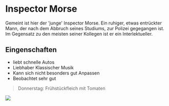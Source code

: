 # Inspector Morse
Gemeint ist hier der 'junge' Inspector Morse. Ein ruhiger, etwas entrückter Mann, der nach dem Abbruch seines Studiums, zur Polizei gegegangen ist.
Im Gegensatz zu den meisten seiner Kollegen ist er ein Interlektueller.
## Eingenschaften
 * liebt schnelle Autos
 * Liebhaber Klassischer Musik
 * Kann sich nicht besonders gut Anpassen
 * Beobachtet sehr gut
 
 > Donnerstag: Frühstückfleich mit Tomaten
<img src="https://upload.wikimedia.org/wikipedia/commons/thumb/e/e6/Shaun_Evans_in_Hello_Goodbye_at_the_Hampstead_Theatre_in_2015.jpg/220px-Shaun_Evans_in_Hello_Goodbye_at_the_Hampstead_Theatre_in_2015.jpg"/>
 